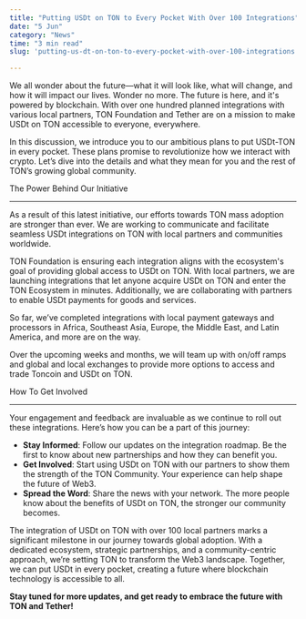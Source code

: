 ```yaml
---
title: "Putting USDt on TON to Every Pocket With Over 100 Integrations"
date: "5 Jun"
category: "News"
time: "3 min read"
slug: 'putting-us-dt-on-ton-to-every-pocket-with-over-100-integrations'

---
```



We all wonder about the future—what it will look like, what will change, and how it will impact our lives. Wonder no more. The future is here, and it's powered by blockchain. With over one hundred planned integrations with various local partners, TON Foundation and Tether are on a mission to make USDt on TON accessible to everyone, everywhere.

In this discussion, we introduce you to our ambitious plans to put USDt-TON in every pocket. These plans promise to revolutionize how we interact with crypto. Let’s dive into the details and what they mean for you and the rest of TON’s growing global community.

The Power Behind Our Initiative


-----------------------------------

As a result of this latest initiative, our efforts towards TON mass adoption are stronger than ever. We are working to communicate and facilitate seamless USDt integrations on TON with local partners and communities worldwide.

TON Foundation is ensuring each integration aligns with the ecosystem's goal of providing global access to USDt on TON. With local partners, we are launching integrations that let anyone acquire USDt on TON and enter the TON Ecosystem in minutes. Additionally, we are collaborating with partners to enable USDt payments for goods and services.

So far, we’ve completed integrations with local payment gateways and processors in Africa, Southeast Asia, Europe, the Middle East, and Latin America, and more are on the way.

Over the upcoming weeks and months, we will team up with on/off ramps and global and local exchanges to provide more options to access and trade Toncoin and USDt on TON.

How To Get Involved


-----------------------

Your engagement and feedback are invaluable as we continue to roll out these integrations. Here’s how you can be a part of this journey:

*   **Stay Informed**: Follow our updates on the integration roadmap. Be the first to know about new partnerships and how they can benefit you.
*   **Get Involved**: Start using USDt on TON with our partners to show them the strength of the TON Community. Your experience can help shape the future of Web3.
*   **Spread the Word**: Share the news with your network. The more people know about the benefits of USDt on TON, the stronger our community becomes.

The integration of USDt on TON with over 100 local partners marks a significant milestone in our journey towards global adoption. With a dedicated ecosystem, strategic partnerships, and a community-centric approach, we’re setting TON to transform the Web3 landscape. Together, we can put USDt in every pocket, creating a future where blockchain technology is accessible to all.

**Stay tuned for more updates, and get ready to embrace the future with TON and Tether!**

